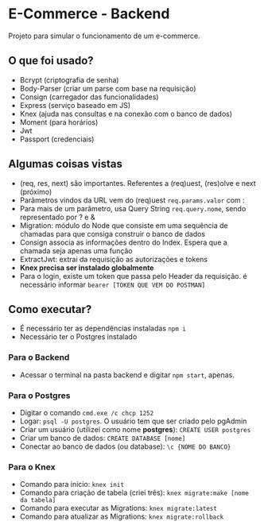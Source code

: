 # E-Commerce - Backend

Projeto para simular o funcionamento de um e-commerce.

## O que foi usado?
- Bcrypt (criptografia de senha)
- Body-Parser (criar um parse com base na requisição)
- Consign (carregador das funcionalidades)
- Express (serviço baseado em JS)
- Knex (ajuda nas consultas e na conexão com o banco de dados)
- Moment (para horários)
- Jwt
- Passport (credenciais)

## Algumas coisas vistas
- (req, res, next) são importantes. Referentes a (req)uest, (res)olve e next (próximo)
- Parâmetros vindos da URL vem do (req)uest `req.params.valor` com :
- Para mais de um parâmetro, usa Query String `req.query.nome`, sendo representado por ? e &
- Migration: módulo do Node que consiste em uma sequência de chamadas para que consiga construir o banco de dados
- Consign associa as informações dentro do Index. Espera que a chamada seja apenas uma função
- ExtractJwt: extrai da requisição as autorizações e tokens
- **Knex precisa ser instalado globalmente**
- Para o login, existe um token que passa pelo Header da requisição. é necessário informar `bearer [TOKEN QUE VEM DO POSTMAN]`

## Como executar?
- É necessário ter as dependências instaladas `npm i`
- Necessário ter o Postgres instalado

### Para o Backend
- Acessar o terminal na pasta backend e digitar `npm start`, apenas.

### Para o Postgres
- Digitar o comando `cmd.exe /c chcp 1252`
- Logar: `psql -U postgres`. O usuário tem que ser criado pelo pgAdmin
- Criar um usuário (utilizei como nome **postgres**): `CREATE USER postgres`
- Criar um banco de dados: `CREATE DATABASE [nome]`
- Conectar ao banco de dados (ou database): `\c {NOME DO BANCO}`

### Para o Knex
- Comando para início: `knex init`
- Comando para criação de tabela (criei três): `knex migrate:make [nome da tabela]`
- Comando para executar as Migrations: `knex migrate:latest`
- Comando para atualizar as Migrations: `knex migrate:rollback`
